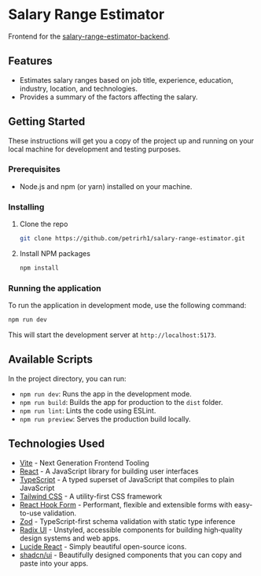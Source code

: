 # Salary Range Estimator

Frontend for the [salary-range-estimator-backend](https://github.com/petrirh1/salary-range-estimator-backend).

## Features

- Estimates salary ranges based on job title, experience, education, industry, location, and technologies.
- Provides a summary of the factors affecting the salary.

## Getting Started

These instructions will get you a copy of the project up and running on your local machine for development and testing purposes.

### Prerequisites

- Node.js and npm (or yarn) installed on your machine.

### Installing

1.  Clone the repo
    ```sh
    git clone https://github.com/petrirh1/salary-range-estimator.git
    ```
2.  Install NPM packages
    ```sh
    npm install
    ```

### Running the application

To run the application in development mode, use the following command:

```sh
npm run dev
```

This will start the development server at `http://localhost:5173`.

## Available Scripts

In the project directory, you can run:

- `npm run dev`: Runs the app in the development mode.
- `npm run build`: Builds the app for production to the `dist` folder.
- `npm run lint`: Lints the code using ESLint.
- `npm run preview`: Serves the production build locally.

## Technologies Used

- [Vite](https://vitejs.dev/) - Next Generation Frontend Tooling
- [React](https://reactjs.org/) - A JavaScript library for building user interfaces
- [TypeScript](https://www.typescriptlang.org/) - A typed superset of JavaScript that compiles to plain JavaScript
- [Tailwind CSS](https://tailwindcss.com/) - A utility-first CSS framework
- [React Hook Form](https://react-hook-form.com/) - Performant, flexible and extensible forms with easy-to-use validation.
- [Zod](https://zod.dev/) - TypeScript-first schema validation with static type inference
- [Radix UI](https://www.radix-ui.com/) - Unstyled, accessible components for building high‑quality design systems and web apps.
- [Lucide React](https://lucide.dev/) - Simply beautiful open-source icons.
- [shadcn/ui](https://ui.shadcn.com/) - Beautifully designed components that you can copy and paste into your apps.
